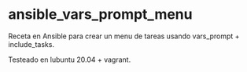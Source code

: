 # ansible_vars_prompt_menu

Receta en Ansible para crear un menu de tareas usando vars_prompt + include_tasks.

Testeado en lubuntu 20.04 + vagrant.
